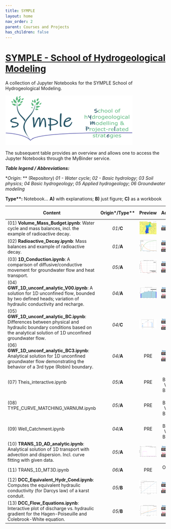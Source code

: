 ```yaml
---
title: SYMPLE
layout: home
nav_order: 2
parent: Courses and Projects
has_children: false
---
```


# [SYMPLE - School of Hydrogeological Modeling](https://hydrosymple.com/en/)

A collection of Jupyter Notebooks for the SYMPLE School of Hydrogeological Modeling.

![Symple_Logo](.\assets\images\symple\Symple_logo.png)

The subsequent table provides an overview and allows one to access the Jupyter Notebooks through the MyBinder service.



**_Table legend / Abbreviations:_**

**Origin*: ** (Repository) _01 - Water cycle_; _02 - Basic hydrology_; _03 Soil physics_; _04 Basic hydrogeology_; _05 Applied hydrogeology_; _06 Groundwater modeling_

**Type\**:** Notebook...  **A)** with explanations; **B)** just figure; **C)** as a workbook 

| Content | Origin*/Type** | Preview | Access | QR access |
| ------------------------------------------------------------ | :-----------: | :-------------------------------------------: | :----------------------------------------------------------: | :----------------------------------------: |
| (01) **Volume_Mass_Budget.ipynb**: Water cycle and mass balances, incl. the example of radioactive decay. | _01_/**C**  | ![](.\assets\images\symple\pre\PRE_SY001.png) | [![Binder](.\assets\images\NB_badge_logo.png)](https://mybinder.org/v2/gh/gw-inux/Jupyter-Notebooks/HEAD?urlpath=notebooks%2F01+Water+cycle%2FVolume_Mass_Budget.ipynb) | ![](.\assets\images\symple\qr\QR_SY001.png) |
| (02) **Radioactive_Decay.ipynb**: Mass balances and example of radioactive decay. | _01_/**A**  | ![](.\assets\images\symple\pre\PRE_SY002.png) | [![Binder](.\assets\images\NB_badge_logo.png)](https://mybinder.org/v2/gh/gw-inux/Jupyter-Notebooks/HEAD?urlpath=notebooks%2F01+Water+cycle%2FRadioactive_Decay.ipynb) [![Binder](.\assets\images\VD_badge_logo.png)](https://mybinder.org/v2/gh/gw-inux/Jupyter-Notebooks/HEAD?urlpath=voila%2Frender%2F01+Water+cycle%2FRadioactive_Decay.ipynb) | ![](.\assets\images\symple\qr\QR_SY002.png) |
| (03) **1D_Conduction.ipynb**: A comparison of diffusive/conductive movement for groundwater flow and heat transport. | _05_/**A**  | ![](.\assets\images\symple\pre\PRE_SY003.png) | [![Binder](.\assets\images\NB_badge_logo.png)](https://mybinder.org/v2/gh/gw-inux/Jupyter-Notebooks/HEAD?urlpath=notebooks%2F05+Applied+hydrogeology%2F1D_Conduction.ipynb) [![Binder](.\assets\images\VD_badge_logo.png)](https://mybinder.org/v2/gh/gw-inux/Jupyter-Notebooks/HEAD?urlpath=voila%2Frender%2F05+Applied+hydrogeology%2F1D_Conduction.ipynb) | ![](.\assets\images\symple\qr\QR_SY003.png) |
| (04) **GWF_1D_unconf_analytic_V00.ipynb**: A solution for 1D unconfined flow, bounded by two defined heads; variation of hydraulic conductivity and recharge. | _04_/**A**  | ![](.\assets\images\symple\pre\PRE_SY004.png) | [![Binder](.\assets\images\NB_badge_logo.png)](https://mybinder.org/v2/gh/gw-inux/Jupyter-Notebooks/HEAD?urlpath=notebooks%2F04+Basic+hydrogeology%2FGWF_1D_unconf_analytic_V00.ipynb) [![Binder](.\assets\images\VD_badge_logo.png)](https://mybinder.org/v2/gh/gw-inux/Jupyter-Notebooks/HEAD?urlpath=voila%2Frender%2F04+Basic+hydrogeology%2FGWF_1D_unconf_analytic_V00.ipynb) | ![](.\assets\images\symple\qr\QR_SY004.png) |
| (05) **GWF_1D_unconf_analytic_BC.ipynb**: Differences between physical and hydraulic boundary conditions based on the analytical solution of 1D unconfined groundwater flow. | _04_/**C**  | ![](.\assets\images\symple\pre\PRE_SY005.png) | [![Binder](.\assets\images\NB_badge_logo.png)](https://mybinder.org/v2/gh/gw-inux/Jupyter-Notebooks/HEAD?urlpath=notebooks%2F04+Basic+hydrogeology%2FGWF_1D_unconf_analytic_BC.ipynb) [![Binder](.\assets\images\VD_badge_logo.png)](https://mybinder.org/v2/gh/gw-inux/Jupyter-Notebooks/HEAD?urlpath=voila%2Frender%2F04+Basic+hydrogeology%2FGWF_1D_unconf_analytic_BC.ipynb) | ![](.\assets\images\symple\qr\QR_SY005.png) |
| (06) **GWF_1D_unconf_analytic_BC3.ipynb**: Analytical solution for 1D unconfined groundwater flow demonstrating the behavior of a 3rd type (Robin) boundary. | _04_/**A**  | PRE                                           | [![Binder](.\assets\images\NB_badge_logo.png)](https://mybinder.org/v2/gh/gw-inux/Jupyter-Notebooks/HEAD?urlpath=notebooks%2F04+Basic+hydrogeology%2FGWF_1D_unconf_analytic_BC3.ipynb) [![Binder](.\assets\images\VD_badge_logo.png)](https://mybinder.org/v2/gh/gw-inux/Jupyter-Notebooks/HEAD?urlpath=voila%2Frender%2F04+Basic+hydrogeology%2FGWF_1D_unconf_analytic_BC3.ipynb) | ![](.\assets\images\symple\qr\QR_SY006.png) |
| (07) Theis_interactive.ipynb                                 | _05_/**A**  | PRE                                           | NB Binder Voila Binder                                       | QR                                         |
| (08) TYPE_CURVE_MATCHING_VARNUM.ipynb               | _05_/**A**  | PRE                                           | NB Binder Voila Binder                                       | QR                                         |
| (09) Well_Catchment.ipynb                                    | _04_/**A**  | PRE                                           | NB Binder Voila Binder                                       | QR                                         |
| (10) **TRANS_1D_AD_analytic.ipynb**: Analytical solution of 1D transport with advection and dispersion. Incl. curve fitting with given data. | _05_/**A**  | ![](.\assets\images\symple\pre\PRE_SY010.png) | [![Binder](.\assets\images\NB_badge_logo.png)](https://mybinder.org/v2/gh/gw-inux/Jupyter-Notebooks/HEAD?urlpath=notebooks%2F04+Basic+hydrogeology%2FTRANS_1D_AD_analytic.ipynb) [![Binder](.\assets\images\VD_badge_logo.png)](https://mybinder.org/v2/gh/gw-inux/Jupyter-Notebooks/HEAD?urlpath=voila%2Frender%2F04+Basic+hydrogeology%2FTRANS_1D_AD_analytic.ipynb) | ![](.\assets\images\symple\qr\QR_SY010.png) |
| (11) TRANS_1D_MT3D.ipynb                                     | _06_/**A**  | PRE                                           | Offline use | Offline use |
| (12) **DCC_Equivalent_Hydr_Cond.ipynb**: Computes the equivalent hydraulic conductivity (for Darcys law) of a karst conduit. | _05_/**B**  | ![](.\assets\images\symple\pre\PRE_SY012.png) | [![Binder](.\assets\images\NB_badge_logo.png)](https://mybinder.org/v2/gh/gw-inux/Jupyter-Notebooks/HEAD?urlpath=notebooks%2F04+Basic+hydrogeology%2FDCC_Equivalent_Hydr_Cond.ipynb) [![Binder](.\assets\images\VD_badge_logo.png)](https://mybinder.org/v2/gh/gw-inux/Jupyter-Notebooks/HEAD?urlpath=voila%2Frender%2F04+Basic+hydrogeology%2FDCC_Equivalent_Hydr_Cond.ipynb) | ![](.\assets\images\symple\qr\QR_SY012.png) |
| (13) **DCC_Flow_Equations.ipynb**: Interactive plot of discharge vs. hydraulic gradient for the Hagen-Poiseuille and Colebrook-White equation. | _05_/**B**  | ![](.\assets\images\symple\pre\PRE_SY013.png) | [![Binder](.\assets\images\NB_badge_logo.png)](https://mybinder.org/v2/gh/gw-inux/Jupyter-Notebooks/HEAD?urlpath=notebooks%2F04+Basic+hydrogeology%2FDCC_Flow_Equations.ipynb) [![Binder](.\assets\images\VD_badge_logo.png)](https://mybinder.org/v2/gh/gw-inux/Jupyter-Notebooks/HEAD?urlpath=voila%2Frender%2F04+Basic+hydrogeology%2FDCC_Flow_Equations.ipynb) | ![](.\assets\images\symple\qr\QR_SY013.png) |
